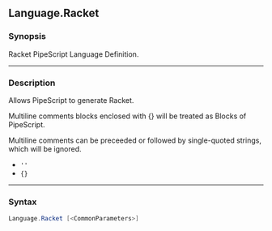 Language.Racket
---------------

### Synopsis
Racket PipeScript Language Definition.

---

### Description

Allows PipeScript to generate Racket.

Multiline comments blocks enclosed with {} will be treated as Blocks of PipeScript.

Multiline comments can be preceeded or followed by single-quoted strings, which will be ignored.

* ```''```
* ```{}```

---

### Syntax
```PowerShell
Language.Racket [<CommonParameters>]
```
